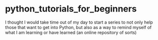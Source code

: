 # python_tutorials_for_beginners
I thought I would take time out of my day to start a series to not only help those that want to get into Python,
but also as a way to remind myself of what I am learning or have learned (an online repository of sorts) 
